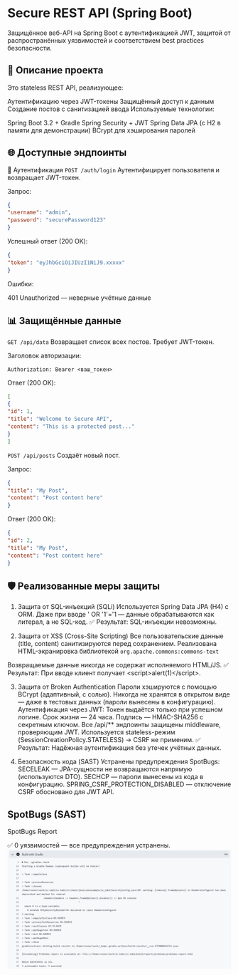 # Secure REST API (Spring Boot)
Защищённое веб-API на Spring Boot с аутентификацией JWT, защитой от распространённых уязвимостей и соответствием best practices безопасности.

## 📌 Описание проекта
Это stateless REST API, реализующее:

Аутентификацию через JWT-токены
Защищённый доступ к данным
Создание постов с санитизацией ввода
Используемые технологии:

Spring Boot 3.2 + Gradle
Spring Security + JWT
Spring Data JPA (с H2 в памяти для демонстрации)
BCrypt для хэширования паролей

## 🌐 Доступные эндпоинты
🔑 Аутентификация
`POST /auth/login`
Аутентифицирует пользователя и возвращает JWT-токен.

Запрос:

```json
{
"username": "admin",
"password": "securePassword123"
}
```

Успешный ответ (200 OK):
```json
{
"token": "eyJhbGciOiJIUzI1NiJ9.xxxxx"
}
```

Ошибки:

401 Unauthorized — неверные учётные данные

## 📊 Защищённые данные
`GET /api/data`
Возвращает список всех постов. Требует JWT-токен.

Заголовок авторизации:
```
Authorization: Bearer <ваш_токен>
```

Ответ (200 OK):

```json
[
{
"id": 1,
"title": "Welcome to Secure API",
"content": "This is a protected post..."
}
]
```

`POST /api/posts`
Создаёт новый пост.

Запрос:
```json
{
"title": "My Post",
"content": "Post content here"
}
```

Ответ (200 OK):

```json
{
"id": 2,
"title": "My Post",
"content": "Post content here"
}
```

## 🛡️ Реализованные меры защиты
1. Защита от SQL-инъекций (SQLi)
   Используется Spring Data JPA (H4) с ORM.
   Даже при вводе ' OR '1'='1 — данные обрабатываются как литерал, а не SQL-код.
   ✅ Результат: SQL-инъекции невозможны.

2. Защита от XSS (Cross-Site Scripting)
   Все пользовательские данные (title, content) санитизируются перед сохранением.
   Реализована HTML-экранировка библиотекой `org.apache.commons:commons-text`

Возвращаемые данные никогда не содержат исполняемого HTML/JS.
✅ Результат: При вводе <script>alert(1)</script> клиент получает &lt;script&gt;alert(1)&lt;/script&gt;.

3. Защита от Broken Authentication
   Пароли хэшируются с помощью BCrypt (адаптивный, с солью).
   Никогда не хранятся в открытом виде — даже в тестовых данных (пароли вынесены в конфигурацию).
   Аутентификация через JWT:
   Токен выдаётся только при успешном логине.
   Срок жизни — 24 часа.
   Подпись — HMAC-SHA256 с секретным ключом.
   Все /api/** эндпоинты защищены middleware, проверяющим JWT.
   Используется stateless-режим (SessionCreationPolicy.STATELESS) → CSRF не применим.
   ✅ Результат: Надёжная аутентификация без утечек учётных данных.

4. Безопасность кода (SAST)
   Устранены предупреждения SpotBugs:
   SECELEAK — JPA-сущности не возвращаются напрямую (используются DTO).
   SECHCP — пароли вынесены из кода в конфигурацию.
   SPRING_CSRF_PROTECTION_DISABLED — отключение CSRF обосновано для JWT API.
   
## SpotBugs (SAST)
SpotBugs Report

✅ 0 уязвимостей — все предупреждения устранены.
<img src="./im132.png"/>